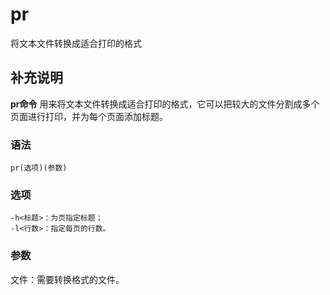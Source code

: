 pr
===

将文本文件转换成适合打印的格式

## 补充说明

**pr命令** 用来将文本文件转换成适合打印的格式，它可以把较大的文件分割成多个页面进行打印，并为每个页面添加标题。

### 语法  

```
pr(选项)(参数)
```

### 选项  

```
-h<标题>：为页指定标题；
-l<行数>：指定每页的行数。
```

### 参数  

文件：需要转换格式的文件。


<!-- Linux命令行搜索引擎：https://jaywcjlove.github.io/linux-command/ -->